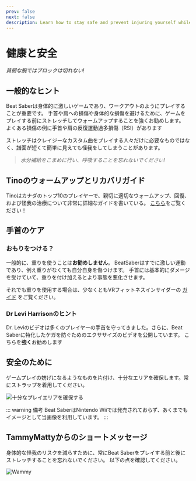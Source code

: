 ```yaml
---
prev: false
next: false
description: Learn how to stay safe and prevent injuring yourself while playing Beat Saber!
---
```


# 健康と安全

_貧弱な腕ではブロックは切れない!_

## 一般的なヒント

Beat Saberは身体的に激しいゲームであり、ワークアウトのようにプレイすることが重要です。 手首や肩への損傷や身体的な損傷を避けるために、ゲームをプレイする前にストレッチしてウォームアップすることを強くお勧めします。 よくある損傷の例に手首や肩の反復運動過多損傷（RSI）があります

ストレッチはクレイジーなカスタム曲をプレイする人々だけに必要なものではなく、譜面が短くて簡単に見えても怪我をしてしまうことがあります。

> _水分補給をこまめに行い、呼吸することを忘れないでください!_

## Tinoのウォームアップとリカバリガイド

Tinoはカナダのトップ10のプレイヤーで、親切に適切なウォームアップ、回復、および怪我の治療について非常に詳細なガイドを書いている。 [こちら](https://docs.google.com/document/d/122rd-eU0mkwQ6fXUwSmo1_XAh73Jyqd1u6ncrUjtkD0/)をご覧ください！

## 手首のケア

### おもりをつける？

一般的に、重りを使うことは**お勧めしません**。 BeatSaberはすでに激しい運動であり、例え重りがなくても自分自身を傷つけます。 手首には基本的にダメージを受けていて、重りを付け加えるとより事態を悪化させます。

それでも重りを使用する場合は、少なくともVRフィットネスインサイダーの [ガイド](https://www.vrfitnessinsider.com/beat-saber-weighted-gear/) をご覧ください。

### Dr Levi Harrisonのヒント

Dr. Leviのビデオは多くのプレイヤーの手首を守ってきました。さらに、Beat Saberに特化したケガを防ぐためのエクササイズのビデオを公開しています。 こちらを**強く**お勧めします

<YouTube url='https://www.youtube.com/watch?v=IoL1NOKUmoU' />

## 安全のために

ゲームプレイの妨げになるようなものを片付け、十分なエリアを確保します。常にストラップを着用してください。

![十分なプレイエリアを確保する](/.assets/images/health-and-safety/allow-adequate-room-around-you.png "十分なプレイエリアを確保する")

::: warning 備考
Beat SaberはNintendo Wiiでは発売されておらず、あくまでもイメージとして当画像を利用しています。
:::

## TammyMattyからのショートメッセージ

身体的な怪我のリスクを減らすために、常にBeat Saberをプレイする前と後にストレッチすることを忘れないでください。 以下の点を確認してください。

![Wammy](/.assets/images/health-and-safety/wammy.gif "Wammy")
